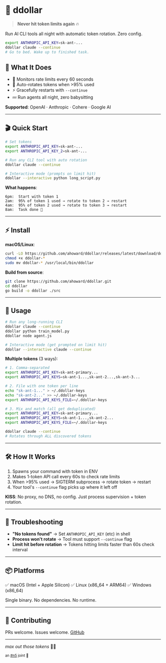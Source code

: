# 💸 ddollar

> **Never hit token limits again** 🔥

Run AI CLI tools all night with automatic token rotation. Zero config.

```bash
export ANTHROPIC_API_KEY=sk-ant-...
ddollar claude --continue
# Go to bed. Wake up to finished task.
```

## 🎯 What It Does

- 🔁 Monitors rate limits every 60 seconds
- 🌙 Auto-rotates tokens when >95% used
- ⚡ Gracefully restarts with `--continue`
- 💤 Run agents all night, zero babysitting

**Supported**: OpenAI · Anthropic · Cohere · Google AI

---

## 🎬 Quick Start

```bash
# Set tokens
export ANTHROPIC_API_KEY=sk-ant-...
export ANTHROPIC_API_KEY_2=sk-ant-...

# Run any CLI tool with auto rotation
ddollar claude --continue

# Interactive mode (prompts on limit hit)
ddollar --interactive python long_script.py
```

**What happens**:
```
6pm:  Start with token 1
2am:  95% of token 1 used → rotate to token 2 → restart
4am:  95% of token 2 used → rotate to token 3 → restart
8am:  Task done 🎉
```

---

## ⚡ Install

**macOS/Linux**:
```bash
curl -LO https://github.com/ahoward/ddollar/releases/latest/download/ddollar-$(uname -s | tr '[:upper:]' '[:lower:]')-$(uname -m)
chmod +x ddollar-*
sudo mv ddollar-* /usr/local/bin/ddollar
```

**Build from source**:
```bash
git clone https://github.com/ahoward/ddollar.git
cd ddollar
go build -o ddollar ./src
```

---

## 🚀 Usage

```bash
# Run any long-running CLI
ddollar claude --continue
ddollar python train_model.py
ddollar node agent.js

# Interactive mode (get prompted on limit hit)
ddollar --interactive claude --continue
```

**Multiple tokens** (3 ways):
```bash
# 1. Comma-separated
export ANTHROPIC_API_KEY=sk-ant-primary...
export ANTHROPIC_API_KEYS=sk-ant-1...,sk-ant-2...,sk-ant-3...

# 2. File with one token per line
echo "sk-ant-1..." > ~/.ddollar-keys
echo "sk-ant-2..." >> ~/.ddollar-keys
export ANTHROPIC_API_KEYS_FILE=~/.ddollar-keys

# 3. Mix and match (all get deduplicated)
export ANTHROPIC_API_KEY=sk-ant-primary...
export ANTHROPIC_API_KEYS=sk-ant-1...,sk-ant-2...
export ANTHROPIC_API_KEYS_FILE=~/.ddollar-keys

ddollar claude --continue
# Rotates through ALL discovered tokens
```

---

## 🛠️ How It Works

1. Spawns your command with token in ENV
2. Makes 1-token API call every 60s to check rate limits
3. When >95% used → SIGTERM subprocess → rotate token → restart
4. Your tool's `--continue` flag picks up where it left off

**KISS**: No proxy, no DNS, no config. Just process supervision + token rotation.

---

## 🐛 Troubleshooting

- **"No tokens found"** → Set `ANTHROPIC_API_KEY` (etc) in shell
- **Process won't rotate** → Tool must support `--continue` flag
- **Limit hit before rotation** → Tokens hitting limits faster than 60s check interval

---

## 📦 Platforms

✅ macOS (Intel + Apple Silicon)
✅ Linux (x86_64 + ARM64)
✅ Windows (x86_64)

Single binary. No dependencies. No runtime.

---

## 🤝 Contributing

PRs welcome. Issues welcome. [GitHub](https://github.com/ahoward/ddollar)

---

*max out those tokens* 💸🔥

<sub>an [#n5](https://www.nickel5.com/) joint 🚬</sub>
